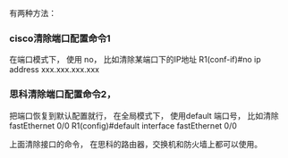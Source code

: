 有两种方法：
### cisco清除端口配置命令1
在端口模式下，
使用 no，
比如清除某端口下的IP地址
R1(conf-if)#no ip address xxx.xxx.xxx.xxx

### 思科清除端口配置命令2，
把端口恢复到默认配置就行，
在全局模式下，
使用default 端口号，
比如清除 fastEthernet 0/0
R1(config)#default interface fastEthernet 0/0

上面清除接口的命令，
在思科的路由器，交换机和防火墙上都可以使用。